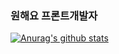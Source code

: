 ### 원해요 프론트개발자

 [![Anurag's github stats](https://github-readme-stats.vercel.app/api?username=seunghyun0522)](https://github.com/anuraghazra/github-readme-stats)
<!--
**seunghyun0522/seunghyun0522** is a ✨ _special_ ✨ repository because its `README.md` (this file) appears on your GitHub profile.

Here are some ideas to get you started:

- 🔭 I’m currently working on ...
- 🌱 I’m currently learning ...
- 👯 I’m looking to collaborate on ...
- 🤔 I’m looking for help with ...
- 💬 Ask me about ...
- 📫 How to reach me: ...
- 😄 Pronouns: ...
- ⚡ Fun fact: ...
-->
